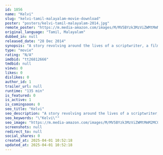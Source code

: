 ```yaml
---
id: 1856
name: "Kelvi"
slug: "kelvi-tamil-malayalam-movie-download"
poster: "posters/kelvi-tamil-malayalam-2014.jpg"
remote_poster: "https://m.media-amazon.com/images/M/MV5BYzk3MzViZWMtMmM2MC00MDllLWFiOGMtMzc1NWE3N2QzZWMxXkEyXkFqcGdeQXVyMTA4NDIzMTY1._V1_SX300.jpg"
original_language: "Tamil, Malayalam"
dubbed_in: null
released_date: "28 Dec 2014"
synopsis: "A story revolving around the lives of a scriptwriter, a film director and a yesteryear actress, and certain events that happen in their lives."
type: "movie"
rating: "N/A"
imdbid: "tt26812666"
tmdbid: null
views: 0
likes: 0
dislikes: 0
author_id: 1
trailer_url: null
runtime: "135 min"
is_featured: 0
is_active: 1
is_comingsoon: 0
seo_title: "Kelvi"
seo_description: "A story revolving around the lives of a scriptwriter, a film director and a yesteryear actress, and certain events that happen in their lives."
seo_keywords: "\"Kelvi\""
seo_image: "https://m.media-amazon.com/images/M/MV5BYzk3MzViZWMtMmM2MC00MDllLWFiOGMtMzc1NWE3N2QzZWMxXkEyXkFqcGdeQXVyMTA4NDIzMTY1._V1_SX300.jpg"
screenshots: null
redirect_to: null
social_shares: 0
created_at: 2025-04-01 10:52:18
updated_at: 2025-04-01 10:52:18
---
```


